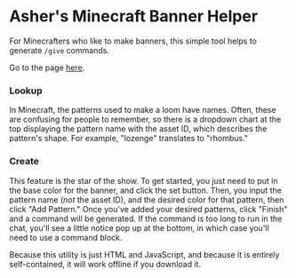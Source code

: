 # Asher's Minecraft Banner Helper

For Minecrafters who like to make banners, this simple tool helps to generate `/give` commands.

Go to the page [here](https://ashervahalik.github.io/minecraft-banner-helper).

### Lookup

In Minecraft, the patterns used to make a loom have names. Often, these are confusing for people to remember, so there is a dropdown chart at the top displaying the pattern name with the asset ID, which describes the pattern's shape. For example, "lozenge" translates to "rhombus."

### Create

This feature is the star of the show. To get started, you just need to put in the base color for the banner, and click the set button. Then, you input the pattern name (*not* the asset ID), and the desired color for that pattern, then click "Add Pattern." Once you've added your desired patterns, click "Finish" and a command will be generated. If the command is too long to run in the chat, you'll see a little notice pop up at the bottom, in which case you'll need to use a command block.

Because this utility is just HTML and JavaScript, and because it is entirely self-contained, it will work offline if you download it.
